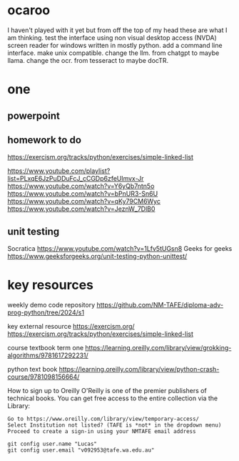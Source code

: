 # ocaroo

I haven't played with it yet but from off the top of my head these are what I am thinking.
test the interface using non visual desktop access (NVDA) screen reader for windows written in mostly python.
add a command line interface.
make unix compatible.
change the llm. from chatgpt to maybe llama.
change the ocr. from tesseract to maybe docTR.


# one

## powerpoint

## homework to do
 https://exercism.org/tracks/python/exercises/simple-linked-list

 https://www.youtube.com/playlist?list=PLxqE6JzPuDDuFcJ_cCGDp6zfeUlmvx-Jr
 https://www.youtube.com/watch?v=Y6yQb7ntn5o
 https://www.youtube.com/watch?v=bPnUR3-Sn6U
 https://www.youtube.com/watch?v=qKy79CM6Wyc
 https://www.youtube.com/watch?v=JeznW_7DlB0

## unit testing
 Socratica https://www.youtube.com/watch?v=1Lfv5tUGsn8
 Geeks for geeks https://www.geeksforgeeks.org/unit-testing-python-unittest/


# key resources
 weekly demo code repository
 https://github.com/NM-TAFE/diploma-adv-prog-python/tree/2024/s1

 key external resource
 https://exercism.org/
 https://exercism.org/tracks/python/exercises/simple-linked-list

 course textbook term one
 https://learning.oreilly.com/library/view/grokking-algorithms/9781617292231/

 python text book
 https://learning.oreilly.com/library/view/python-crash-course/9781098156664/

  How to sign up to Oreilly
O'Reilly is one of the premier publishers of technical books. You can get free access to the entire collection via the Library:

    Go to https://www.oreilly.com/library/view/temporary-access/
    Select Institution not listed? (TAFE is *not* in the dropdown menu)
    Proceed to create a sign-in using your NMTAFE email address

    git config user.name "Lucas"
    git config user.email "v092953@tafe.wa.edu.au"
